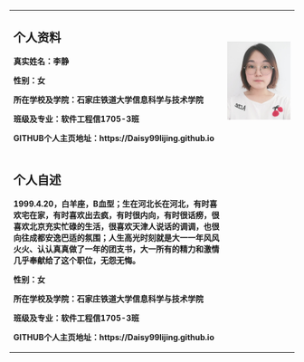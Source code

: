 <table border="0">
  <tr>
    <td width="75%">
      <h2>个人资料</h2>
      <p><b>真实姓名：李静</b></p>
      <p><b>性别：女</b></p>
      <p><b>所在学校及学院：石家庄铁道大学信息科学与技术学院</b></p>
      <p><b>班级及专业：软件工程信1705-3班</b></p>
      <p><b>GITHUB个人主页地址：https://Daisy99lijing.github.io</b></p>
    </td>
    <td width="25%">
      <img src="/李静.jpg" width="100%">    
    </td>
  </tr>
  
   <tr>
    <td>
      <h2>个人自述</h2>
      <p><b>1999.4.20，白羊座，B血型；生在河北长在河北，有时喜欢宅在家，有时喜欢出去疯，有时很内向，有时很话痨，很喜欢北京充实忙碌的生活，很喜欢天津人说话的调调，也很向往成都安逸巴适的氛围；人生高光时刻就是大一一年风风火火、认认真真做了一年的团支书，大一所有的精力和激情几乎奉献给了这个职位，无怨无悔。</b></p>
      <p><b>性别：女</b></p>
      <p><b>所在学校及学院：石家庄铁道大学信息科学与技术学院</b></p>
      <p><b>班级及专业：软件工程信1705-3班</b></p>
      <p><b>GITHUB个人主页地址：https://Daisy99lijing.github.io</b></p>
    </td>
   </tr>
</table>
